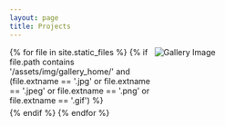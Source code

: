 ```yaml
---
layout: page
title: Projects
---
```


<style>
  .image-grid {
    display: grid;
    grid-template-columns: repeat(auto-fill, minmax(200px, 1fr));
    gap: 5px;
  }
  .image-grid img {
    max-width: 100%;
    height: auto;
  }
</style>

<div class="image-grid">
  {% for file in site.static_files %}
    {% if file.path contains '/assets/img/gallery_home/' and (file.extname == '.jpg' or file.extname == '.jpeg' or file.extname == '.png' or file.extname == '.gif') %}
      <img src="{{ file.path }}" alt="Gallery Image">
    {% endif %}
  {% endfor %}
</div>
